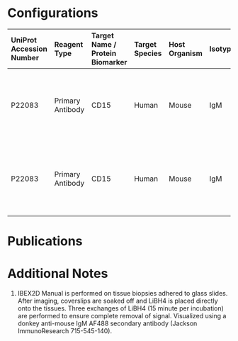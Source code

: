 # Configurations

| UniProt Accession Number   | Reagent Type     | Target Name / Protein Biomarker   | Target Species   | Host Organism   | Isotype   | Clonality   | Vendor         |   Catalog Number | Conjugate    | RRID      | Availability   | Method        | Tissue Preservation   | Target Tissue   | Tissue State              | Detergent         | Antigen Retrieval Conditions                                       | Dye Inactivation Conditions   | Recommend   | Agree               | Disagree   | Contributor         | Notes       |
|:---------------------------|:-----------------|:----------------------------------|:-----------------|:----------------|:----------|:------------|:---------------|-----------------:|:-------------|:----------|:---------------|:--------------|:----------------------|:----------------|:--------------------------|:------------------|:-------------------------------------------------------------------|:------------------------------|:------------|:--------------------|:-----------|:--------------------|:------------|
| P22083                     | Primary Antibody | CD15                              | Human            | Mouse           | IgM       | MMA         | BD Biosciences |           347420 | Unconjugated | AB_400298 | Stock          | IBEX2D Manual | FFPE                  | Liver           | Metastatic Ovarian Cancer | 0.3% Triton-X-100 | pH 9.5 for 15 minutes in a pressure cooker (Borg Decloaker BD1000) | NA                            | Yes         | 0000-0001-9561-4256 | NA         | 0000-0001-9561-4256 | [1](#notes) |
| P22083                     | Primary Antibody | CD15                              | Human            | Mouse           | IgM       | MMA         | BD Biosciences |           347420 | Unconjugated | AB_400298 | Stock          | IBEX2D Manual | FFPE                  | Tonsil          | Metastatic Ovarian Cancer | 0.3% Triton-X-100 | pH 9.5 for 15 minutes in a pressure cooker (Borg Decloaker BD1000) | NA                            | Yes         | 0000-0001-9561-4256 | NA         | 0000-0001-9561-4256 | [1](#notes) |

# Publications



# Additional Notes

<a name="notes"></a>
1. IBEX2D Manual is performed on tissue biopsies adhered to glass slides. After imaging, coverslips are soaked off and LiBH4 is placed directly onto the tissues. Three exchanges of LiBH4 (15 minute per incubation) are performed to ensure complete removal of signal. Visualized using a donkey anti-mouse IgM AF488 secondary antibody (Jackson ImmunoResearch 715-545-140).
